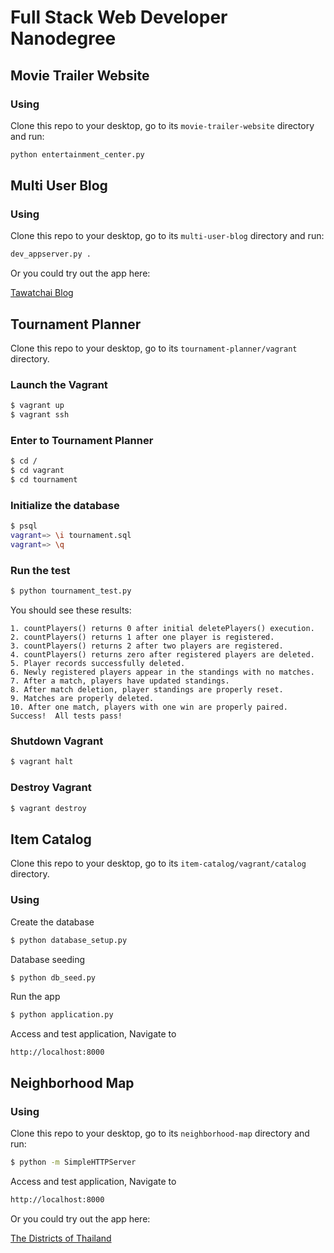 # Full Stack Web Developer Nanodegree

## Movie Trailer Website

### Using
Clone this repo to your desktop, go to its `movie-trailer-website` directory and run:
```bash
python entertainment_center.py
```

## Multi User Blog

### Using
Clone this repo to your desktop, go to its `multi-user-blog` directory and run:
```bash
dev_appserver.py .
```

Or you could try out the app here:

[Tawatchai Blog](http://tawatchair-blog.appspot.com/)

## Tournament Planner
Clone this repo to your desktop, go to its `tournament-planner/vagrant` directory.

### Launch the Vagrant
```bash
$ vagrant up
$ vagrant ssh
```
### Enter to Tournament Planner
```bash
$ cd /
$ cd vagrant
$ cd tournament
```

### Initialize the database
```bash
$ psql
vagrant=> \i tournament.sql
vagrant=> \q
```

### Run the test
```bash
$ python tournament_test.py
```

You should see these results:
```
1. countPlayers() returns 0 after initial deletePlayers() execution.
2. countPlayers() returns 1 after one player is registered.
3. countPlayers() returns 2 after two players are registered.
4. countPlayers() returns zero after registered players are deleted.
5. Player records successfully deleted.
6. Newly registered players appear in the standings with no matches.
7. After a match, players have updated standings.
8. After match deletion, player standings are properly reset.
9. Matches are properly deleted.
10. After one match, players with one win are properly paired.
Success!  All tests pass!
```

### Shutdown Vagrant
```bash
$ vagrant halt
```

### Destroy Vagrant
```bash
$ vagrant destroy
```

## Item Catalog
Clone this repo to your desktop, go to its `item-catalog/vagrant/catalog` directory.

### Using

Create the database
```bash
$ python database_setup.py
```

Database seeding
```bash
$ python db_seed.py
```

Run the app
```bash
$ python application.py
```

Access and test application, Navigate to
```
http://localhost:8000
```
## Neighborhood Map

### Using
Clone this repo to your desktop, go to its `neighborhood-map` directory and run:
```bash
$ python -m SimpleHTTPServer
```

Access and test application, Navigate to
```bash
http://localhost:8000
```

Or you could try out the app here:

[The Districts of Thailand](http://neighborhood-map.tawatchairakpue.com/)
